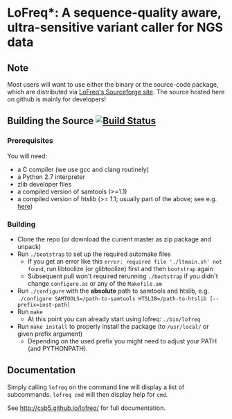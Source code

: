 # LoFreq*: A sequence-quality aware, ultra-sensitive variant caller for NGS data



## Note

Most users will want to use either the binary or the source-code
package, which are distributed via
[LoFreq's Sourceforge site](https://sourceforge.net/projects/lofreq/files/).
The source hosted here on github is mainly for developers!



## Building the Source [![Build Status](https://travis-ci.org/CSB5/lofreq.svg?branch=master)](https://travis-ci.org/CSB5/lofreq)

### Prerequisites

You will need:

- a C compiler (we use gcc and clang routinely)
- a Python 2.7 interpreter
- zlib developer files
- a compiled version of samtools (>=1.1)
- a compiled version of htslib (>= 1.1; usually part of the above; see
 e.g. [here](http://sourceforge.net/projects/samtools/files/samtools/1.1/samtools-1.1.tar.bz2/download))

### Building

- Clone the repo (or download the current master as zip package and unpack)
- Run `./bootstrap` to set up the required automake files
  - If you get an error like this `error: required file './ltmain.sh'
    not found`, run libtoolize (or glibtoolize) first and then
    `bootstrap` again
  - Subsequent pull won't required rerunning `./bootstrap`  if you
    didn't change `configure.ac` or any of the `Makefile.am`
- Run `./configure` with the **absolute** path to samtools and
  htslib, e.g. `./configure SAMTOOLS=/path-to-samtools HTSLIB=/path-to-htslib [--prefix=inst-path]`
- Run `make`
  - At this point you can already start using lofreq: `./bin/lofreq`
- Run `make install` to properly install the package (to `/usr/local/`
  or given prefix argument)
  - Depending on the used prefix you might need to adjust your PATH (and PYTHONPATH).


## Documentation

Simply calling `lofreq` on the command line will display a list of
subcommands. `lofreq cmd` will then display help for `cmd`.

See http://csb5.github.io/lofreq/ for full documentation.






